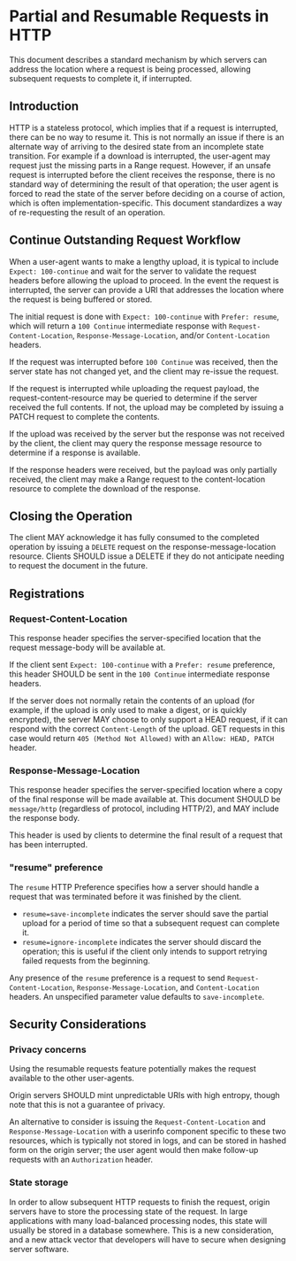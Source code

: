 # Partial and Resumable Requests in HTTP

This document describes a standard mechanism by which servers can address the location where a request is being processed, allowing subsequent requests to complete it, if interrupted.


## Introduction

HTTP is a stateless protocol, which implies that if a request is interrupted, there can be no way to resume it. This is not normally an issue if there is an alternate way of arriving to the desired state from an incomplete state transition. For example if a download is interrupted, the user-agent may request just the missing parts in a Range request. However, if an unsafe request is interrupted before the client receives the response, there is no standard way of determining the result of that operation; the user agent is forced to read the state of the server before deciding on a course of action, which is often implementation-specific. This document standardizes a way of re-requesting the result of an operation. 


 ## Continue Outstanding Request Workflow

When a user-agent wants to make a lengthy upload, it is typical to include `Expect: 100-continue` and wait for the server to validate the request headers before allowing the upload to proceed. In the event the request is interrupted, the server can provide a URI that addresses the location where the request is being buffered or stored.

The initial request is done with `Expect: 100-continue` with `Prefer: resume`, which will return a `100 Continue` intermediate response with `Request-Content-Location`, `Response-Message-Location`, and/or `Content-Location` headers.

If the request was interrupted before `100 Continue` was received, then the server state has not changed yet, and the client may re-issue the request.

If the request is interrupted while uploading the request payload, the request-content-resource may be queried to determine if the server received the full contents. If not, the upload may be completed by issuing a PATCH request to complete the contents.

If the upload was received by the server but the response was not received by the client, the client may query the response message resource to determine if a response is available.

If the response headers were received, but the payload was only partially received, the client may make a Range request to the content-location resource to complete the download of the response.


## Closing the Operation

The client MAY acknowledge it has fully consumed to the completed operation by issuing a `DELETE` request on the response-message-location resource. Clients SHOULD issue a DELETE if they do not anticipate needing to request the document in the future.


## Registrations

### Request-Content-Location

This response header specifies the server-specified location that the request message-body will be available at.

If the client sent `Expect: 100-continue` with a `Prefer: resume` preference, this header SHOULD be sent in the `100 Continue` intermediate response headers.

If the server does not normally retain the contents of an upload (for example, if the upload is only used to make a digest, or is quickly encrypted), the server MAY choose to only support a HEAD request, if it can respond with the correct `Content-Length` of the upload. GET requests in this case would return `405 (Method Not Allowed)` with an `Allow: HEAD, PATCH` header.


### Response-Message-Location

This response header specifies the server-specified location where a copy of the final response will be made available at. This document SHOULD be `message/http` (regardless of protocol, including HTTP/2), and MAY include the response body.

This header is used by clients to determine the final result of a request that has been interrupted.


### "resume" preference

The `resume` HTTP Preference specifies how a server should handle a request that was terminated before it was finished by the client.

* `resume=save-incomplete` indicates the server should save the partial upload for a period of time so that a subsequent request can complete it.
* `resume=ignore-incomplete` indicates the server should discard the operation; this is useful if the client only intends to support retrying failed requests from the beginning.

Any presence of the `resume` preference is a request to send `Request-Content-Location`, `Response-Message-Location`, and `Content-Location` headers. An unspecified parameter value defaults to `save-incomplete`.


## Security Considerations

### Privacy concerns

Using the resumable requests feature potentially makes the request available to the other user-agents.

Origin servers SHOULD mint unpredictable URIs with high entropy, though note that this is not a guarantee of privacy.

An alternative to consider is issuing the `Request-Content-Location` and `Response-Message-Location` with a userinfo component specific to these two resources, which is typically not stored in logs, and can be stored in hashed form on the origin server; the user agent would then make follow-up requests with an `Authorization` header.

### State storage

In order to allow subsequent HTTP requests to finish the request, origin servers have to store the processing state of the request. In large applications with many load-balanced processing nodes, this state will usually be stored in a database somewhere. This is a new consideration, and a new attack vector that developers will have to secure when designing server software.

